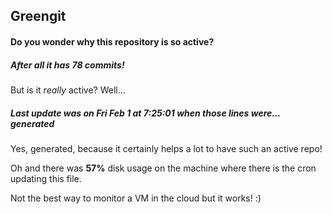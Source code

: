 ## Greengit

#### Do you wonder why this repository is so active?

##### After all it has 78 commits!

But is it *really* active? Well...

##### Last update was on Fri Feb 1 at 7:25:01 when those lines were... generated

Yes, generated, because it certainly helps a lot to have such an active repo!

Oh and there was **57%** disk usage on the machine
where there is the cron updating this file.

Not the best way to monitor a VM in the cloud but it works! :)
